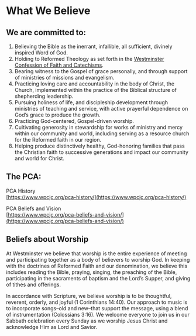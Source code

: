 # What We Believe

## We are committed to:

1. Believing the Bible as the inerrant, infallible, all sufficient, divinely inspired Word of God.
1. Holding to Reformed Theology as set forth in the [Westminster Confession of Faith and Catechisms](https://www.pcaac.org/bco/westminster-confession/).
1. Bearing witness to the Gospel of grace personally, and through support of ministries of missions and evangelism.
1. Practicing loving care and accountability in the body of Christ, the Church, implemented within the practice of the Biblical structure of shepherding leadership.
1. Pursuing holiness of life, and discipleship development through ministries of teaching and service, with active prayerful dependence on God’s grace to produce the growth.
1. Practicing God-centered, Gospel-driven worship.
1. Cultivating generosity in stewardship for works of ministry and mercy within our community and world, including serving as a resource church for the Reformed faith in our region.
1. Helping produce distinctively healthy, God-honoring families that pass the Christian faith to successive generations and impact our community and world for Christ.

## The PCA:

PCA History  
[https://www.wpcjc.org/pca-history/](https://www.wpcjc.org/pca-history/)

PCA Beliefs and Vision    
[https://www.wpcjc.org/pca-beliefs-and-vision/](https://www.wpcjc.org/pca-beliefs-and-vision/)

## Beliefs about Worship

At Westminster we believe that worship is the entire experience of meeting and participating together as a body of believers to worship God.  In keeping with the doctrines of Reformed Faith and our denomination, we believe this includes reading the Bible, praying, singing, the preaching of the Bible, participating in the sacraments of baptism and the Lord’s Supper, and giving of tithes and offerings.

In accordance with Scripture, we believe worship is to be thoughtful, reverent, orderly, and joyful (1 Corinthians 14:40).  Our approach to music is to incorporate songs–old and new–that support the message, using a blend of instrumentation (Colossians 3:16).  We welcome everyone to join us in our Sabbath celebration every Sunday as we worship Jesus Christ and acknowledge Him as Lord and Savior.

